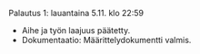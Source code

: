 Palautus 1: lauantaina 5.11. klo 22:59

* Aihe ja työn laajuus päätetty.
* Dokumentaatio: Määrittelydokumentti valmis.
